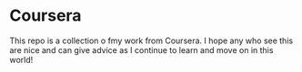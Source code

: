 # Coursera
This repo is a collection o fmy work from Coursera. I hope any who see this are nice and can give advice as I continue to learn and move on in this world!
